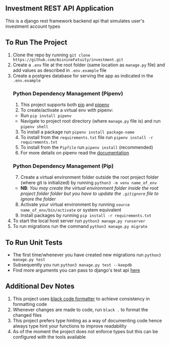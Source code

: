 ## Investment REST API Application
This is a django rest framework backend api that simulates user's investment account types

## To Run The Project 
1. Clone the repo by running `git clone https://github.com/AsinineFatuity/investment.git`
2. Create a `.env` file at the root folder (same location as `manage.py` file) and add values as described in `.env.example` file
3. Create a postgres database for serving the app as indicated in the `.env.example`
    ### Python Dependency Management (Pipenv)
   1. This project supports both [pip](https://pypi.org/project/pip/) and [pipenv](https://pypi.org/project/pipenv/)
   2. To create/activate a virtual env with pipenv:
     * Run `pip install pipenv`
     * Navigate to project root directory (where `manage.py` file is) and run `pipenv shell`
   3. To install a package run `pipenv install package-name`
   4. To install from the `requirements.txt` file run `pipenv install -r requirements.txt`
   5. To install from the `Pipfile` run `pipenv install` (recommended)
   6. For more details on pipenv read the [documentation](https://pipenv.pypa.io/en/latest/#install-pipenv-today)
   ### Python Dependency Management (Pip)
   7.  Create a virtual environment folder outside the root project folder (where git is initialized) by running `python3 -m venv name_of_env`
      * **NB**: *You may create the virtual environment folder inside the root project folder folder but you have to update the `.gitignore` file to ignore the folder*
   8. Activate your virtual environment by running `source name_of_env/bin/activate` or system equivalent
   9. Install packages by running `pip install -r requirements.txt`
4. To start the local host server run `python3 manage.py runserver`
5. To run migrations run the command `python3 manage.py migrate`

## To Run Unit Tests
* The first time/whenever you have created new migrations run `python3 manage.py test`
* Subsequently you run `python3 manage.py test --keepdb`
* Find more arguments you can pass to django's test api [here](https://docs.djangoproject.com/en/5.0/topics/testing/overview/)

## Additional Dev Notes
1. This project uses [black code formatter](https://black.readthedocs.io/en/stable/) to achieve consistency in formatting code
2. Whenever changes are made to code, run `black .` to format the changed files
3. This project prefers type hinting as a way of documenting code hence always type hint your functions to improve readability
4. As of the moment the project does not enforce types but this can be configured with the tools available